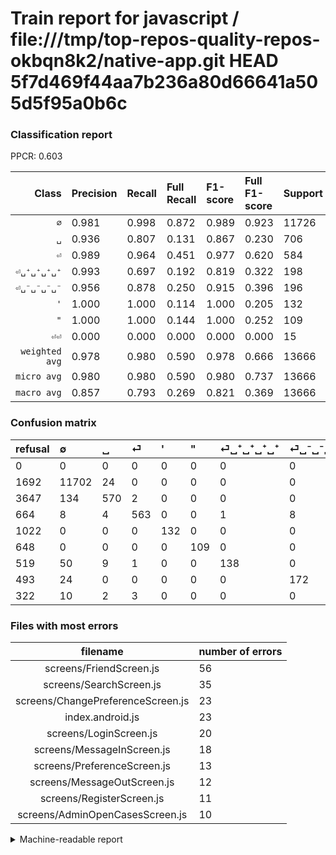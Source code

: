 # Train report for javascript / file:///tmp/top-repos-quality-repos-okbqn8k2/native-app.git HEAD 5f7d469f44aa7b236a80d66641a505d5f95a0b6c

### Classification report

PPCR: 0.603

| Class | Precision | Recall | Full Recall | F1-score | Full F1-score | Support | Full Support | PPCR |
|------:|:----------|:-------|:------------|:---------|:---------|:--------|:-------------|:-----|
| `∅` | 0.981| 0.998| 0.872| 0.989| 0.923| 11726| 13418| 0.874 |
| `␣` | 0.936| 0.807| 0.131| 0.867| 0.230| 706| 4353| 0.162 |
| `⏎` | 0.989| 0.964| 0.451| 0.977| 0.620| 584| 1248| 0.468 |
| `⏎␣⁺␣⁺␣⁺␣⁺` | 0.993| 0.697| 0.192| 0.819| 0.322| 198| 717| 0.276 |
| `⏎␣⁻␣⁻␣⁻␣⁻` | 0.956| 0.878| 0.250| 0.915| 0.396| 196| 689| 0.284 |
| `'` | 1.000| 1.000| 0.114| 1.000| 0.205| 132| 1154| 0.114 |
| `"` | 1.000| 1.000| 0.144| 1.000| 0.252| 109| 757| 0.144 |
| `⏎⏎` | 0.000| 0.000| 0.000| 0.000| 0.000| 15| 337| 0.045 |
| `weighted avg` | 0.978| 0.980| 0.590| 0.978| 0.666| 13666| 22673| 0.603 |
| `micro avg` | 0.980| 0.980| 0.590| 0.980| 0.737| 13666| 22673| 0.603 |
| `macro avg` | 0.857| 0.793| 0.269| 0.821| 0.369| 13666| 22673| 0.603 |

### Confusion matrix

|refusal|  ∅| ␣| ⏎| '| "| ⏎␣⁺␣⁺␣⁺␣⁺| ⏎␣⁻␣⁻␣⁻␣⁻| ⏎⏎| 
|:---|:---|:---|:---|:---|:---|:---|:---|:---|
|0 |0 |0 |0 |0 |0 |0 |0 |0 |
|1692 |11702 |24 |0 |0 |0 |0 |0 |0 |
|3647 |134 |570 |2 |0 |0 |0 |0 |0 |
|664 |8 |4 |563 |0 |0 |1 |8 |0 |
|1022 |0 |0 |0 |132 |0 |0 |0 |0 |
|648 |0 |0 |0 |0 |109 |0 |0 |0 |
|519 |50 |9 |1 |0 |0 |138 |0 |0 |
|493 |24 |0 |0 |0 |0 |0 |172 |0 |
|322 |10 |2 |3 |0 |0 |0 |0 |0 |

### Files with most errors

| filename | number of errors|
|:----:|:-----|
| screens/FriendScreen.js | 56 |
| screens/SearchScreen.js | 35 |
| screens/ChangePreferenceScreen.js | 23 |
| index.android.js | 23 |
| screens/LoginScreen.js | 20 |
| screens/MessageInScreen.js | 18 |
| screens/PreferenceScreen.js | 13 |
| screens/MessageOutScreen.js | 12 |
| screens/RegisterScreen.js | 11 |
| screens/AdminOpenCasesScreen.js | 10 |

<details>
    <summary>Machine-readable report</summary>
```json
{
  "cl_report": {"\"": {"f1-score": 1.0, "precision": 1.0, "recall": 1.0, "support": 109}, "\u0027": {"f1-score": 1.0, "precision": 1.0, "recall": 1.0, "support": 132}, "macro avg": {"f1-score": 0.820852332186599, "precision": 0.8568537588990782, "recall": 0.7929850648259631, "support": 13666}, "micro avg": {"f1-score": 0.9795111956680814, "precision": 0.9795111956680814, "recall": 0.9795111956680814, "support": 13666}, "weighted avg": {"f1-score": 0.9781148000613754, "precision": 0.9781444263633235, "recall": 0.9795111956680814, "support": 13666}, "\u2205": {"f1-score": 0.9894309630506469, "precision": 0.9810529845741114, "recall": 0.9979532662459492, "support": 11726}, "\u23ce": {"f1-score": 0.9765828274067649, "precision": 0.9894551845342706, "recall": 0.964041095890411, "support": 584}, "\u23ce\u23ce": {"f1-score": 0.0, "precision": 0.0, "recall": 0.0, "support": 15}, "\u23ce\u2423\u207a\u2423\u207a\u2423\u207a\u2423\u207a": {"f1-score": 0.8189910979228487, "precision": 0.9928057553956835, "recall": 0.696969696969697, "support": 198}, "\u23ce\u2423\u207b\u2423\u207b\u2423\u207b\u2423\u207b": {"f1-score": 0.9148936170212767, "precision": 0.9555555555555556, "recall": 0.8775510204081632, "support": 196}, "\u2423": {"f1-score": 0.8669201520912547, "precision": 0.9359605911330049, "recall": 0.8073654390934845, "support": 706}},
  "cl_report_full": {"\"": {"f1-score": 0.2517321016166282, "precision": 1.0, "recall": 0.14398943196829592, "support": 757}, "\u0027": {"f1-score": 0.2052877138413686, "precision": 1.0, "recall": 0.11438474870017332, "support": 1154}, "macro avg": {"f1-score": 0.36851704015785525, "precision": 0.8568537588990782, "recall": 0.2693322518442981, "support": 22673}, "micro avg": {"f1-score": 0.7367291339882771, "precision": 0.9795111956680814, "recall": 0.590393860538967, "support": 22673}, "weighted avg": {"f1-score": 0.6657603010543276, "precision": 0.959470073431511, "recall": 0.590393860538967, "support": 22673}, "\u2205": {"f1-score": 0.9233804150556301, "precision": 0.9810529845741114, "recall": 0.872112088239678, "support": 13418}, "\u23ce": {"f1-score": 0.6197028068244359, "precision": 0.9894551845342706, "recall": 0.4511217948717949, "support": 1248}, "\u23ce\u23ce": {"f1-score": 0.0, "precision": 0.0, "recall": 0.0, "support": 337}, "\u23ce\u2423\u207a\u2423\u207a\u2423\u207a\u2423\u207a": {"f1-score": 0.3224299065420561, "precision": 0.9928057553956835, "recall": 0.19246861924686193, "support": 717}, "\u23ce\u2423\u207b\u2423\u207b\u2423\u207b\u2423\u207b": {"f1-score": 0.39585730724971235, "precision": 0.9555555555555556, "recall": 0.24963715529753266, "support": 689}, "\u2423": {"f1-score": 0.22974607013301085, "precision": 0.9359605911330049, "recall": 0.13094417643004824, "support": 4353}},
  "ppcr": 0.6027433511224805
}
```
</details>
